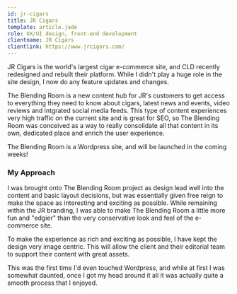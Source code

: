 ```yaml
---
id: jr-cigars
title: JR Cigars
template: article.jade
role: UX/UI design, front-end development
clientname: JR Cigars
clientlink: https://www.jrcigars.com/
---
```


JR Cigars is the world's largest cigar e-commerce site, and CLD recently redesigned and rebuilt their platform. While I didn't play a huge role in the site design, I now do any feature updates and changes.

The Blending Room is a new content hub for JR's customers to get access to everything they need to know about cigars, latest news and events, video reviews and intgrated social media feeds. This type of content experiences very high traffic on the current site and is great for SEO, so The Blending Room was conceived as a way to really consolidate all that content in its own, dedicated place and enrich the user experience.

The Blending Room is a Wordpress site, and will be launched in the coming weeks!

### My Approach

I was brought onto The Blending Room project as design lead well into the content and basic layout decisions, but was essentially given free reign to make the space as interesting and exciting as possible. While remaining within the JR branding, I was able to make The Blending Room a little more fun and "edgier" than the very conservative look and feel of the e-commerce site.

To make the experience as rich and exciting as possible, I have kept the design very image centric. This will allow the client and their editorial team to support their content with great assets.

This was the first time I'd even touched Wordpress, and while at first I was somewhat daunted, once I got my head around it all it was actually quite a smooth process that I enjoyed.
